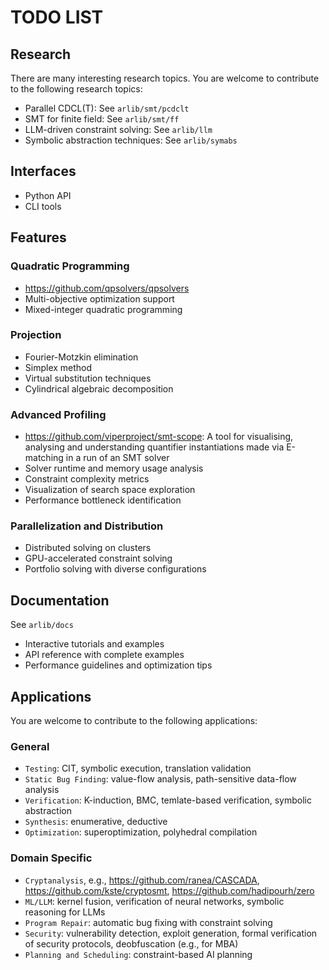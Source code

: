 # TODO LIST

## Research 

There are many interesting research topics. You are welcome to contribute to the following research topics:

- Parallel CDCL(T): See `arlib/smt/pcdclt`
- SMT for finite field: See  `arlib/smt/ff`
- LLM-driven constraint solving: See `arlib/llm`
- Symbolic abstraction techniques: See `arlib/symabs`

## Interfaces

- Python API
- CLI tools


## Features

### Quadratic Programming

- https://github.com/qpsolvers/qpsolvers
- Multi-objective optimization support
- Mixed-integer quadratic programming

### Projection

- Fourier-Motzkin elimination
- Simplex method
- Virtual substitution techniques
- Cylindrical algebraic decomposition
  
### Advanced Profiling

- https://github.com/viperproject/smt-scope: A tool for visualising, analysing and understanding quantifier instantiations made via E-matching in a run of an SMT solver
- Solver runtime and memory usage analysis
- Constraint complexity metrics
- Visualization of search space exploration
- Performance bottleneck identification

### Parallelization and Distribution

- Distributed solving on clusters
- GPU-accelerated constraint solving
- Portfolio solving with diverse configurations

## Documentation

See `arlib/docs`

- Interactive tutorials and examples
- API reference with complete examples
- Performance guidelines and optimization tips

## Applications
You are welcome to contribute to the following applications:

### General

- `Testing`: CIT, symbolic execution, translation validation
- `Static Bug Finding`: value-flow analysis, path-sensitive data-flow analysis
- `Verification`: K-induction, BMC, temlate-based verification, symbolic abstraction
- `Synthesis`: enumerative, deductive
- `Optimization`: superoptimization, polyhedral compilation

### Domain Specific

- `Cryptanalysis`, e.g., https://github.com/ranea/CASCADA, https://github.com/kste/cryptosmt, https://github.com/hadipourh/zero
- `ML/LLM`: kernel fusion, verification of neural networks, symbolic reasoning for LLMs
- `Program Repair`: automatic bug fixing with constraint solving
- `Security`: vulnerability detection, exploit generation, formal verification of security protocols, deobfuscation (e.g., for MBA)
- `Planning and Scheduling`: constraint-based AI planning


